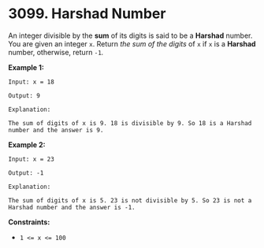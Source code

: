 # 3099. Harshad Number

An integer divisible by the **sum** of its digits is said to be a **Harshad** number. You are given an integer `x`. Return *the sum of the digits* of `x` if `x` is a **Harshad** number, otherwise, return `-1`*.*

**Example 1:**

```()
Input: x = 18

Output: 9

Explanation:

The sum of digits of x is 9. 18 is divisible by 9. So 18 is a Harshad number and the answer is 9.
```

**Example 2:**

```()
Input: x = 23

Output: -1

Explanation:

The sum of digits of x is 5. 23 is not divisible by 5. So 23 is not a Harshad number and the answer is -1.
```

**Constraints:**

- `1 <= x <= 100`
